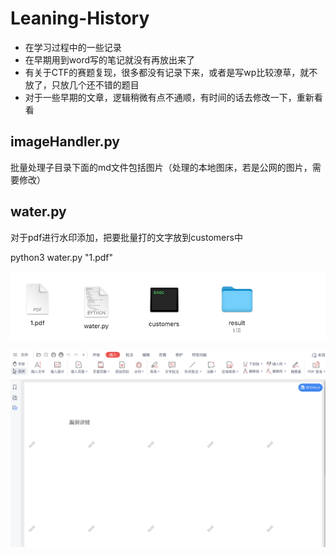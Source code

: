 # Leaning-History
- 在学习过程中的一些记录
- 在早期用到word写的笔记就没有再放出来了
- 有关于CTF的赛题复现，很多都没有记录下来，或者是写wp比较潦草，就不放了，只放几个还不错的题目
- 对于一些早期的文章，逻辑稍微有点不通顺，有时间的话去修改一下，重新看看



## imageHandler.py

批量处理子目录下面的md文件包括图片（处理的本地图床，若是公网的图片，需要修改）

## water.py

对于pdf进行水印添加，把要批量打的文字放到customers中

python3 water.py "1.pdf"

![image-20230824160242124](images/1.png)

![image-20230822160917628](images/2.png)
